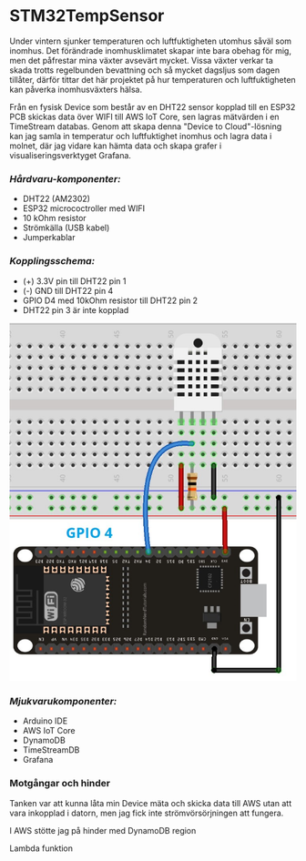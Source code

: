 # STM32TempSensor

Under vintern sjunker temperaturen och luftfuktigheten utomhus såväl som inomhus. Det förändrade inomhusklimatet skapar inte bara obehag för mig, men det påfrestar mina växter avsevärt mycket. Vissa växter verkar ta skada trotts regelbunden bevattning och så mycket dagsljus som dagen tillåter, därför tittar det här projektet på hur temperaturen och luftfuktigheten kan påverka inomhusväxters hälsa.

Från en fysisk Device som består av en DHT22 sensor kopplad till en ESP32 PCB skickas data över WIFI till AWS IoT Core, sen lagras mätvärden i en TimeStream databas. Genom att skapa denna "Device to Cloud"-lösning kan jag samla in temperatur och luftfuktighet inomhus och lagra data i molnet, där jag vidare kan hämta data och skapa grafer i visualiseringsverktyget Grafana. 


### _Hårdvaru-komponenter:_

- DHT22 (AM2302)
- ESP32 micrococtroller med WIFI
- 10 kOhm resistor
- Strömkälla (USB kabel)
- Jumperkablar

### _Kopplingsschema:_

- (+) 3.3V pin till DHT22 pin 1
- (-) GND till DHT22 pin 4
- GPIO D4 med 10kOhm resistor till DHT22 pin 2
- DHT22 pin 3 är inte kopplad

![Alt text](image.png)

### _Mjukvarukomponenter:_
- Arduino IDE
- AWS IoT Core
- DynamoDB
- TimeStreamDB
- Grafana


### Motgångar och hinder

Tanken var att kunna låta min Device mäta och skicka data till AWS utan att vara inkopplad i datorn, men jag fick inte strömvörsörjningen att fungera. 

I AWS stötte jag på hinder med DynamoDB region

Lambda funktion 